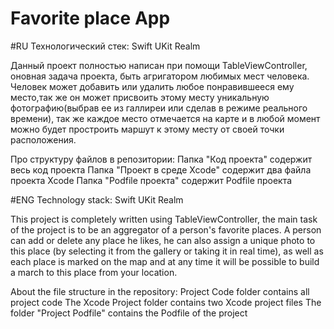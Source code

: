 # Favorite place App

#RU
Технологический стек:
Swift
UKit
Realm

Данный проект полностью написан при помощи TableViewController, оновная задача проекта, быть агригатором любимых мест человека.
Человек может добавить или удалить любое понравившееся ему место,так же он может присвоить этому месту уникальную фотографию(выбрав ее из галлиреи или сделав в режиме реального времени), так же каждое место отмечается на карте и в любой момент можно будет простроить маршут к этому месту от своей точки расположения.

Про структуру файлов в репозитории:
  Папка "Код проекта" содержит весь код проекта
  Папка "Проект в среде Xcode" содержит два файла проекта Xcode
  Папка "Podfile проекта" содержит Podfile проекта

#ENG
Technology stack:
Swift
UKit
Realm

This project is completely written using TableViewController, the main task of the project is to be an aggregator of a person's favorite places.
A person can add or delete any place he likes, he can also assign a unique photo to this place (by selecting it from the gallery or taking it in real time), as well as each place is marked on the map and at any time it will be possible to build a march to this place from your location.

About the file structure in the repository:
  Project Code folder contains all project code
  The Xcode Project folder contains two Xcode project files
  The folder "Project Podfile" contains the Podfile of the project

